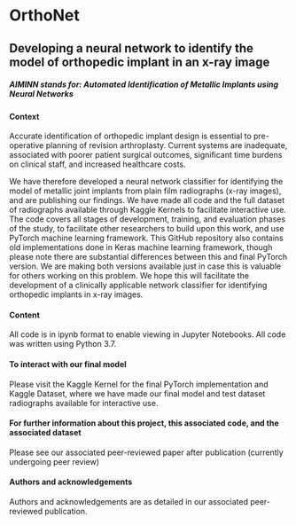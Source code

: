 # OrthoNet
## Developing a neural network to identify the model of orthopedic implant in an x-ray image
##### AIMINN stands for: Automated Identification of Metallic Implants using Neural Networks

#### Context

Accurate identification of orthopedic implant design is essential to pre-operative planning of revision arthroplasty. Current systems are inadequate, associated with poorer patient surgical outcomes, significant time burdens on clinical staff, and increased healthcare costs.

We have therefore developed a neural network classifier for identifying the model of metallic joint implants from plain film radiographs (x-ray images), and are publishing our findings. We have made all code and the full dataset of radiographs available through Kaggle Kernels to facilitate interactive use. The code covers all stages of development, training, and evaluation phases of the study, to facilitate other researchers to build upon this work, and use PyTorch machine learning framework. This GitHub repository also contains old implementations done in Keras machine learning framework, though please note there are substantial differences between this and final PyTorch version. We are making both versions available just in case this is valuable for others working on this problem.  We hope this will facilitate the development of a clinically applicable network classifier for identifying orthopedic implants in x-ray images.

#### Content

All code is in ipynb format to enable viewing in Jupyter Notebooks. All code was written using Python 3.7.

#### To interact with our final model

Please visit the Kaggle Kernel for the final PyTorch implementation and Kaggle Dataset, where we have made our final model and test dataset radiographs available for interactive use.

#### For further information about this project, this associated code, and the associated dataset

Please see our associated peer-reviewed paper after publication (currently undergoing peer review)

#### Authors and acknowledgements

Authors and acknowledgements are as detailed in our associated peer-reviewed publication.
